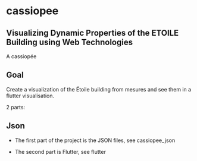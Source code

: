 # cassiopee

## Visualizing Dynamic Properties of the ETOILE Building using Web Technologies

A cassiopée

## Goal

Create a visualization of the Étoile building from mesures and see them in a flutter visualisation.

2 parts:

## Json

* The first part of the project is the JSON files, see cassiopee_json

* The second part is Flutter, see flutter
